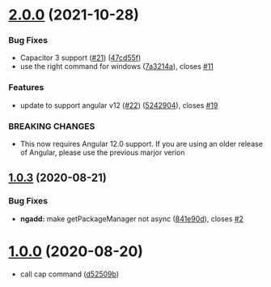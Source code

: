 # [2.0.0](https://github.com/ionic-team/capacitor-angular-toolkit/compare/v1.0.3...v2.0.0) (2021-10-28)


### Bug Fixes

* Capacitor 3 support ([#21](https://github.com/ionic-team/capacitor-angular-toolkit/issues/21)) ([47cd55f](https://github.com/ionic-team/capacitor-angular-toolkit/commit/47cd55fb6bf40835122eaf293dd7fb86d7e78513))
* use the right command for windows ([7a3214a](https://github.com/ionic-team/capacitor-angular-toolkit/commit/7a3214a68a8d52f076e270986d28e8b508b6d903)), closes [#11](https://github.com/ionic-team/capacitor-angular-toolkit/issues/11)


### Features

* update to support angular v12 ([#22](https://github.com/ionic-team/capacitor-angular-toolkit/issues/22)) ([5242904](https://github.com/ionic-team/capacitor-angular-toolkit/commit/52429040ad2bbbec1328edd970b2a8b9a5953350)), closes [#19](https://github.com/ionic-team/capacitor-angular-toolkit/issues/19)


### BREAKING CHANGES

* This now requires Angular 12.0 support. If you are using an older release of
Angular, please use the previous marjor verion

## [1.0.3](https://github.com/ionic-team/capacitor-angular-toolkit/compare/v1.0.0...v1.0.3) (2020-08-21)

### Bug Fixes

* **ngadd:** make getPackageManager not async ([841e90d](https://github.com/ionic-team/capacitor-angular-toolkit/commit/841e90d63ee23df69f13b66556b06dcc7a90f7fd)), closes [#2](https://github.com/ionic-team/capacitor-angular-toolkit/issues/2)


# [1.0.0](https://github.com/ionic-team/capacitor-angular-toolkit/compare/d52509b0281b7e5a72a13d7024be24f5e1e89c1e...v1.0.0) (2020-08-20)

* call cap command ([d52509b](https://github.com/ionic-team/capacitor-angular-toolkit/commit/d52509b0281b7e5a72a13d7024be24f5e1e89c1e))
